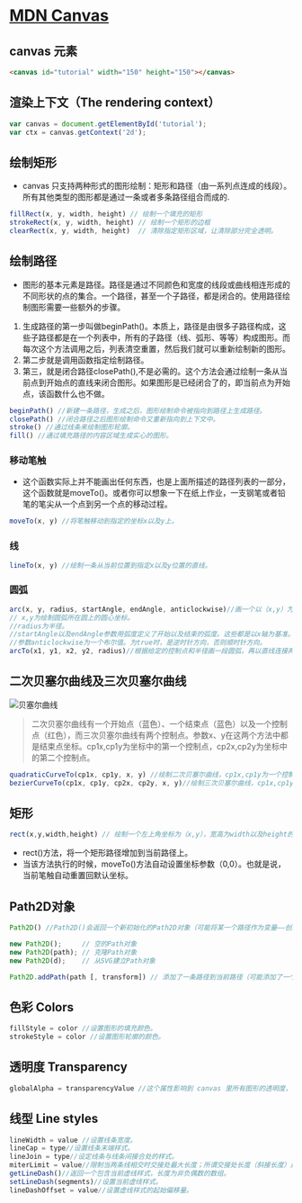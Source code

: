 # [MDN Canvas](https://developer.mozilla.org/zh-CN/docs/Web/API/Canvas_API/Tutorial/Basic_usage)

## canvas 元素

```html
<canvas id="tutorial" width="150" height="150"></canvas>
```

## 渲染上下文（The rendering context）

```js
var canvas = document.getElementById('tutorial');
var ctx = canvas.getContext('2d');
```

## 绘制矩形

* canvas 只支持两种形式的图形绘制：矩形和路径（由一系列点连成的线段）。所有其他类型的图形都是通过一条或者多条路径组合而成的.

```js
fillRect(x, y, width, height) // 绘制一个填充的矩形
strokeRect(x, y, width, height) // 绘制一个矩形的边框
clearRect(x, y, width, height)  // 清除指定矩形区域，让清除部分完全透明。
```

## 绘制路径

* 图形的基本元素是路径。路径是通过不同颜色和宽度的线段或曲线相连形成的不同形状的点的集合。一个路径，甚至一个子路径，都是闭合的。使用路径绘制图形需要一些额外的步骤。

1. 生成路径的第一步叫做beginPath()。本质上，路径是由很多子路径构成，这些子路径都是在一个列表中，所有的子路径（线、弧形、等等）构成图形。而每次这个方法调用之后，列表清空重置，然后我们就可以重新绘制新的图形。
2. 第二步就是调用函数指定绘制路径。
3. 第三，就是闭合路径closePath(),不是必需的。这个方法会通过绘制一条从当前点到开始点的直线来闭合图形。如果图形是已经闭合了的，即当前点为开始点，该函数什么也不做。

```js
beginPath() //新建一条路径，生成之后，图形绘制命令被指向到路径上生成路径。
closePath() //闭合路径之后图形绘制命令又重新指向到上下文中。
stroke() //通过线条来绘制图形轮廓。
fill() //通过填充路径的内容区域生成实心的图形。
```

### 移动笔触

* 这个函数实际上并不能画出任何东西，也是上面所描述的路径列表的一部分，这个函数就是moveTo()。或者你可以想象一下在纸上作业，一支钢笔或者铅笔的笔尖从一个点到另一个点的移动过程。

```js
moveTo(x, y) //将笔触移动到指定的坐标x以及y上。
```

### 线

```js
lineTo(x, y) //绘制一条从当前位置到指定x以及y位置的直线。
```

### 圆弧

```js
arc(x, y, radius, startAngle, endAngle, anticlockwise)//画一个以（x,y）为圆心的以radius为半径的圆弧（圆），从startAngle开始到endAngle结束，按照anticlockwise给定的方向（默认为顺时针）来生成。
// x,y为绘制圆弧所在圆上的圆心坐标。
//radius为半径。
//startAngle以及endAngle参数用弧度定义了开始以及结束的弧度。这些都是以x轴为基准。
//参数anticlockwise为一个布尔值。为true时，是逆时针方向，否则顺时针方向。
arcTo(x1, y1, x2, y2, radius)//根据给定的控制点和半径画一段圆弧，再以直线连接两个控制点。
```

## 二次贝塞尔曲线及三次贝塞尔曲线

![贝塞尔曲线](https://mdn.mozillademos.org/files/223/Canvas_curves.png "贝塞尔曲线")

>二次贝塞尔曲线有一个开始点（蓝色）、一个结束点（蓝色）以及一个控制点（红色），而三次贝塞尔曲线有两个控制点。参数x、y在这两个方法中都是结束点坐标。cp1x,cp1y为坐标中的第一个控制点，cp2x,cp2y为坐标中的第二个控制点。

```js
quadraticCurveTo(cp1x, cp1y, x, y) //绘制二次贝塞尔曲线，cp1x,cp1y为一个控制点，x,y为结束点。
bezierCurveTo(cp1x, cp1y, cp2x, cp2y, x, y)//绘制三次贝塞尔曲线，cp1x,cp1y为控制点一，cp2x,cp2y为控制点二，x,y为结束点。
```

## 矩形

```js
rect(x,y,width,height) // 绘制一个左上角坐标为（x,y），宽高为width以及height的矩形。
```

* rect()方法，将一个矩形路径增加到当前路径上。
* 当该方法执行的时候，moveTo()方法自动设置坐标参数（0,0）。也就是说，当前笔触自动重置回默认坐标。

## Path2D对象

```js
Path2D() //Path2D()会返回一个新初始化的Path2D对象（可能将某一个路径作为变量——创建一个它的副本，或者将一个包含SVG path数据的字符串作为变量）

new Path2D();     // 空的Path对象
new Path2D(path); // 克隆Path对象
new Path2D(d);    // 从SVG建立Path对象

Path2D.addPath(path [, transform])​ // 添加了一条路径到当前路径（可能添加了一个变换矩阵）。
```

## 色彩 Colors

```js
fillStyle = color //设置图形的填充颜色。
strokeStyle = color //设置图形轮廓的颜色。
```

## 透明度 Transparency

```js
globalAlpha = transparencyValue //这个属性影响到 canvas 里所有图形的透明度，有效的值范围是 0.0 （完全透明）到 1.0（完全不透明），默认是 1.0。
```

## 线型 Line styles

```js
lineWidth = value //设置线条宽度。
lineCap = type//设置线条末端样式。
lineJoin = type//设定线条与线条间接合处的样式。
miterLimit = value//限制当两条线相交时交接处最大长度；所谓交接处长度（斜接长度）是指线条交接处内角顶点到外角顶点的长度。
getLineDash()//返回一个包含当前虚线样式，长度为非负偶数的数组。
setLineDash(segments)//设置当前虚线样式。
lineDashOffset = value//设置虚线样式的起始偏移量。
```
